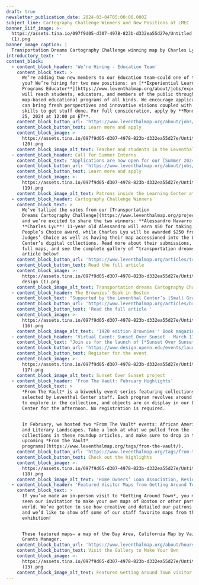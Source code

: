 ```yaml
---
draft: true
newsletter_publication_date: 2024-03-04T05:00:00.000Z
subject_line: Cartography Challenge Winners and New Positions at LMEC
banner_iiif_image: >-
  https://assets.tina.io/097f9d05-d307-4978-823b-d332ea55d27e/Untitled design
  (1).png
banner_image_caption: |
  Transportation Dreams Cartography Challenge winning map by Charles Lyu
introductory_text: ''
content_block:
  - content_block_header: 'We’re Hiring - Education Team'
    content_block_text: >
      We’re adding two new members to our Education team—could one of them be
      you? We’re hiring for two new positions: an [**Experiential Learning &
      Programs Educator**](https://www.leventhalmap.org/about/jobs/experiential-learning-programs-educator/) and a [**Learning Resource Specialist**](https://www.leventhalmap.org/about/jobs/learning-resource-specialist/). These new positions
      will reach students, educators, and members of the public through
      map-based educational programs of all kinds. We encourage applicants who
      can bring fresh perspectives and innovative visions coupled with the
      skills to get stuff done. For full consideration, apply by **Monday, March
      25, 2024 at 12:00 pm ET**.
    content_block_button_url: 'https://www.leventhalmap.org/about/jobs/'
    content_block_button_text: Learn more and apply
    content_block_image: >-
      https://assets.tina.io/097f9d05-d307-4978-823b-d332ea55d27e/Untitled
      (20).png
    content_block_image_alt_text: Teacher and students in the Leventhal Map & Education Center
  - content_block_header: Call for Summer Interns
    content_block_text: "Applications are now open for our [Summer 2024 cohort of college interns](https://www.leventhalmap.org/about/jobs/2024-summer-internships). Our internship program trains the next generation of professionals in topics related to geospatial technology, public humanities, and librarianship. Interns will work onsite in the Center’s offices at the Central Library for 6-10 hours per week from mid-May 2024 through early August 2024 focused on either **Geohumanities & GIS** or **Fundraising & Development**. Apply online by Wednesday, March 20, 2024 at 3:00 pm ET."
    content_block_button_url: 'https://www.leventhalmap.org/about/jobs/2024-summer-internships/'
    content_block_button_text: Learn more and apply
    content_block_image: >-
      https://assets.tina.io/097f9d05-d307-4978-823b-d332ea55d27e/Untitled
      (19).png
    content_block_image_alt_text: Patrons inside the Learning Center at the Leventhal Map & Education Center
  - content_block_header: Cartography Challenge Winners
    content_block_text: >
      We’ve tallied the votes from our [Transportation
      Dreams Cartography Challenge](https://www.leventhalmap.org/projects/cartography-challenge/transportation-dreams/),
      and we’re excited to share the two winners: **Alessandro Navarro Gatti** and
      **Charles Lyu**! 11-year old Alessandro will earn $50 for taking home the
      People’s Choice award, while Charles Lyu will be awarded $250 from the
      Judges’ Choice as well as having their map accessioned into the Leventhal
      Center’s digital collections. Read more about their submissions, see the
      full maps, and see the complete gallery of “transportation dreams” in our
      article below!
    content_block_button_url: 'https://www.leventhalmap.org/articles/transportation-dreams-winners/'
    content_block_button_text: Read the full article
    content_block_image: >-
      https://assets.tina.io/097f9d05-d307-4978-823b-d332ea55d27e/Untitled
      design (1).png
    content_block_image_alt_text: Transportation dreams Cartography Challenge winning map by Charles Lyu
  - content_block_header: The Brownies’ Book in Boston
    content_block_text: "Supported by the Leventhal Center’s [Small Grants for Early Career Digital Publications](https://www.leventhalmap.org/research/digital-publication-small-grants/) program, Tieanna Graphenreed expanded on her dissertation research to build an [interactive map](https://felt.com/map/The-Brownies-Book-in-Greater-Boston-and-Surrounding-Areas-1920-1921-HlZyiiysRfqHH9CtBXm8bxB?loc=42.821,-71.739,6.91z&share=1) of *The Brownies' Book* in Boston. It offers a picture of the people, places, and events in Massachusetts—and especially the Greater Boston area—that were important in shaping emergent curriculum about Black histories in a post-WWI US education system. The map also illustrates the geographies of children and education  in Greater Boston, by documenting the schools attended by readers of *The Brownies' Book*, their neighborhoods, and their places of work."
    content_block_button_url: 'https://www.leventhalmap.org/articles/brownies-book-in-boston/'
    content_block_button_text: 'Read the full article '
    content_block_image: >-
      https://assets.tina.io/097f9d05-d307-4978-823b-d332ea55d27e/Untitled
      (16).png
    content_block_image_alt_text: '1920 edition Brownies'' Book magazine '
  - content_block_header: 'Virtual Event: Sunset Over Sunset · March 11, 6:00pm ET'
    content_block_text: "Join us for the launch of [*Sunset Over Sunset*](https://www.sunsetoversunset.org/), a new digital urban humanities project developed by **Francesca Russello Ammon**, **Brian Goldstein**, and the Leventhal Center’s President and Head Curator, **Garrett Dash Nelson**. This project uses street-view photographs of Los Angeles’s iconic Sunset Boulevard to uncover stories of everyday change in the postwar built environment.\n\nThe virtual event, hosted by the University of Pennsylvania Weitzman School of Design, is free to the public and open to all. The event will take place Monday, March 11, 2024 at 6 pm ET."
    content_block_button_url: 'https://www.design.upenn.edu/events/launching-sunset-over-sunset'
    content_block_button_text: Register for the event
    content_block_image: >-
      https://assets.tina.io/097f9d05-d307-4978-823b-d332ea55d27e/Untitled
      (17).png
    content_block_image_alt_text: Sunset Over Sunset project
  - content_block_header: 'From The Vault: February Highlights'
    content_block_text: >
      *From The Vault* is a biweekly event series featuring collections objects
      selected by Leventhal Center staff. Each program revolves around a theme
      to explore in the collection, and objects are on display in our Learning
      Center for the afternoon. No registration is required.


      In February, we hosted two *From The Vault* events: African American History
      and Literary Landscapes. Take a look at what we pulled from the
      collections in these roundup articles, and make sure to drop in to [our
      upcoming *From the Vault*
      programs](https://www.leventhalmap.org/tags/from-the-vault/).
    content_block_button_url: 'https://www.leventhalmap.org/tags/from-the-vault/'
    content_block_button_text: Check out the highlights
    content_block_image: >-
      https://assets.tina.io/097f9d05-d307-4978-823b-d332ea55d27e/Untitled
      (18).png
    content_block_image_alt_text: 'Home Owners’ Loan Association, Residential Security Map of Boston (1938)'
  - content_block_header: 'Featured Visitor Maps from Getting Around Town '
    content_block_text: >
      If you’ve made an in-person visit to *Getting Around Town*, you may have
      seen our invitation to make your own maps of Boston or other parts of the
      world. We’ve gotten to see how creative and detailed our patrons have been
      and we’d like to show off some of our staff favorite maps from the
      exhibition!


      These featured maps— a map of the Bay Area, California Map by Vaish Sridharan and a map of a daily commute by Annie—were chosen by Rachel Sharer, our Development and
      Grants Manager.
    content_block_button_url: 'https://www.leventhalmap.org/about/hours-directions/'
    content_block_button_text: Visit the Gallery to Make Your Own
    content_block_image: >-
      https://assets.tina.io/097f9d05-d307-4978-823b-d332ea55d27e/Untitled
      (13).png
    content_block_image_alt_text: Featured Getting Around Town visitor maps
---
```


